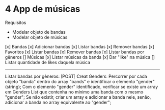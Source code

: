 # 4 App de músicas
Requisitos
  - Modelar objeto de bandas
  - Modelar objeto de músicas

[x] Bandas
  [x] Adicionar bandas
  [x] Listar bandas
  [x] Remover bandas
[x] Favoritos
  [x] Listar bandas
  [x] Remover bandas
[x] Listar bandas por gêneros
[] Músicas
  [x] Listar músicas da banda
  [x] Dar "like" na música
  [] Listar quantidade de likes daquela música

*************************************************
Listar bandas por gêneros:
  [POST] Creat Genders:
    Percorrer por cada objeto "banda" dentro do array "bands" e identificar o elemento "gender" (string);
    Com o elemento "gender" identificado, verificar se existe um array em Genders List que contenha no mínimo uma banda com o mesmo "gender";
    Se não existir, criar um array e adicionar a banda nele, senão, adicionar a banda no array equivalente ao "gender";
